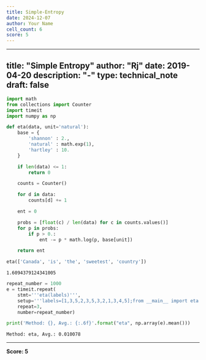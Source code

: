 ```yaml
---
title: Simple-Entropy
date: 2024-12-07
author: Your Name
cell_count: 6
score: 5
---
```


---
title: "Simple Entropy"
author: "Rj"
date: 2019-04-20
description: "-"
type: technical_note
draft: false
---

```python
import math
from collections import Counter
import timeit
import numpy as np
```


```python
def eta(data, unit='natural'):
    base = {
        'shannon' : 2.,
        'natural' : math.exp(1),
        'hartley' : 10.
    }

    if len(data) <= 1:
        return 0

    counts = Counter()

    for d in data:
        counts[d] += 1

    ent = 0

    probs = [float(c) / len(data) for c in counts.values()]
    for p in probs:
        if p > 0.:
            ent -= p * math.log(p, base[unit])

    return ent
```


```python
eta(['Canada', 'is', 'the', 'sweetest', 'country'])
```




    1.6094379124341005




```python
repeat_number = 1000
e = timeit.repeat(
    stmt='''eta(labels)''', 
    setup='''labels=[1,3,5,2,3,5,3,2,1,3,4,5];from __main__ import eta''', 
    repeat=3, 
    number=repeat_number)
```


```python
print('Method: {}, Avg.: {:.6f}'.format("eta", np.array(e).mean()))
```

    Method: eta, Avg.: 0.010078



---
**Score: 5**
